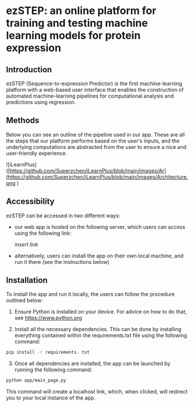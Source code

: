 # ezSTEP: an online platform for training and testing machine learning models for protein expression

## Introduction
ezSTEP (Sequence-to-expression Predictor) is the first machine-learning platform with a web-based user interface that enables the construction of automated machine-learning pipelines for computational analysis and predictions using regression.

## Methods
Below you can see an outline of the pipeline used in our app. These are all the steps that our platform performs based on the user's inputs, and the underlying computations are abstracted from the user to ensure a nice and user-friendly experience.

![iLearnPlus]([https://github.com/Superzchen/iLearnPlus/blob/main/images/Ar](https://github.com/Superzchen/iLearnPlus/blob/main/images/Architecture.png )

## Accessibility
ezSTEP can be accessed in two different ways:

- our web app is hosted on the following server, which users can access using the following link:

  *insert link*

- alternatively, users can install the app on their own local machine, and run it there (see the instructions below)

## Installation

To install the app and run it locally, the users can follow the procedure outlined below:

1) Ensure Python is installed on your device. For advice on how to do that, see https://www.python.org

2) Install all the necessary dependencies. This can be done by installing everything contained within the requirements.txt file using the following command:

```sh
pip install -r requirements. txt
```

3) Once all dependencies are installed, the app can be launched by running the following command:

```sh
python app/main_page.py
```

This command will create a localhost link, which, when clicked, will redirect you to your local instance of the app.

